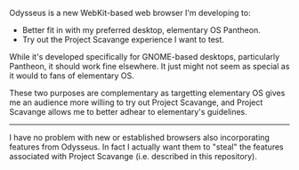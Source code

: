 Odysseus is a new WebKit-based web browser I'm developing to:

* Better fit in with my preferred desktop, elementary OS Pantheon.
* Try out the Project Scavange experience I want to test. 

While it's developed specifically for GNOME-based desktops, particularly Pantheon, it should work fine elsewhere. It just might not seem as special as it would to fans of elementary OS. 

These two purposes are complementary as targetting elementary OS gives me an audience more willing to try out Project Scavange, and Project Scavange allows me to better adhear to elementary's guidelines. 

---

I have no problem with new or established browsers also incorporating features from Odysseus. In fact I actually want them to "steal" the features associated with Project Scavange (i.e. described in this repository). 
